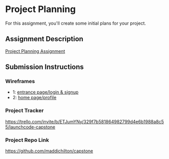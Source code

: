 # Project Planning
For this assignment, you'll create some initial plans for your project.

## Assignment Description
[Project Planning Assignment](https://education.launchcode.org/liftoff/assignments/planning/)

## Submission Instructions

### Wireframes

* 1: [entrance page/login & signup](https://github.com/maddichilton/liftoff-assignments/blob/master/1.JPG)
* 2: [home page/profile](https://github.com/maddichilton/liftoff-assignments/blob/master/2.JPG)

### Project Tracker

https://trello.com/invite/b/ETJumYNy/329f7b581864982799d4e6b1988a8c55/launchcode-capstone

### Project Repo Link

https://github.com/maddichilton/capstone
